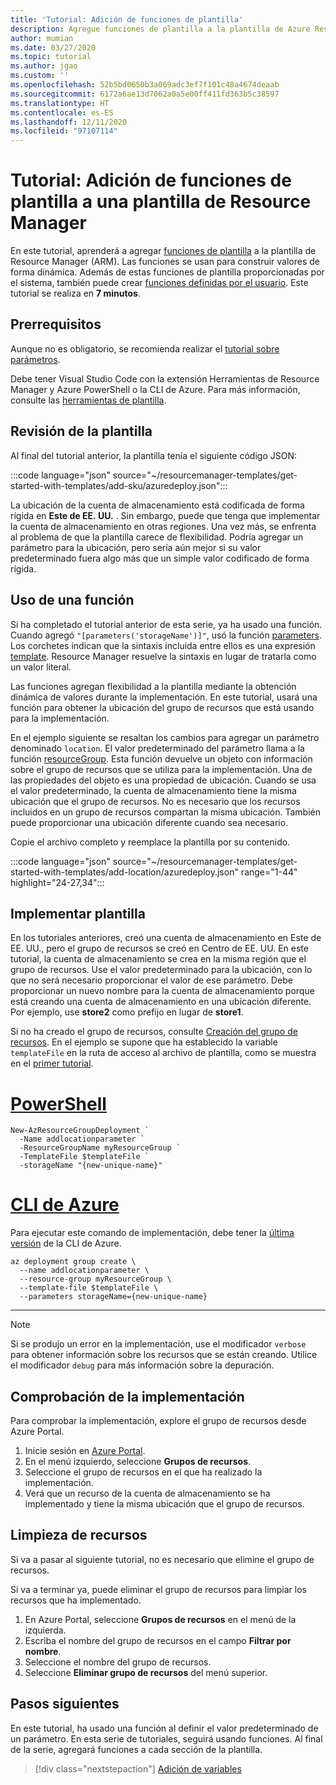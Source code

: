```yaml
---
title: 'Tutorial: Adición de funciones de plantilla'
description: Agregue funciones de plantilla a la plantilla de Azure Resource Manager (ARM) para construir valores.
author: mumian
ms.date: 03/27/2020
ms.topic: tutorial
ms.author: jgao
ms.custom: ''
ms.openlocfilehash: 52b5bd0650b3a069adc3ef7f101c48a4674deaab
ms.sourcegitcommit: 6172a6ae13d7062a0a5e00ff411fd363b5c38597
ms.translationtype: HT
ms.contentlocale: es-ES
ms.lasthandoff: 12/11/2020
ms.locfileid: "97107114"
---
```

# <a name="tutorial-add-template-functions-to-your-arm-template"></a>Tutorial: Adición de funciones de plantilla a una plantilla de Resource Manager

En este tutorial, aprenderá a agregar [funciones de plantilla](template-functions.md) a la plantilla de Resource Manager (ARM). Las funciones se usan para construir valores de forma dinámica. Además de estas funciones de plantilla proporcionadas por el sistema, también puede crear [funciones definidas por el usuario](./template-user-defined-functions.md). Este tutorial se realiza en **7 minutos**.

## <a name="prerequisites"></a>Prerrequisitos

Aunque no es obligatorio, se recomienda realizar el [tutorial sobre parámetros](template-tutorial-add-parameters.md).

Debe tener Visual Studio Code con la extensión Herramientas de Resource Manager y Azure PowerShell o la CLI de Azure. Para más información, consulte las [herramientas de plantilla](template-tutorial-create-first-template.md#get-tools).

## <a name="review-template"></a>Revisión de la plantilla

Al final del tutorial anterior, la plantilla tenía el siguiente código JSON:

:::code language="json" source="~/resourcemanager-templates/get-started-with-templates/add-sku/azuredeploy.json":::

La ubicación de la cuenta de almacenamiento está codificada de forma rígida en **Este de EE. UU.** . Sin embargo, puede que tenga que implementar la cuenta de almacenamiento en otras regiones. Una vez más, se enfrenta al problema de que la plantilla carece de flexibilidad. Podría agregar un parámetro para la ubicación, pero sería aún mejor si su valor predeterminado fuera algo más que un simple valor codificado de forma rígida.

## <a name="use-function"></a>Uso de una función

Si ha completado el tutorial anterior de esta serie, ya ha usado una función. Cuando agregó `"[parameters('storageName')]"`, usó la función [parameters](template-functions-deployment.md#parameters). Los corchetes indican que la sintaxis incluida entre ellos es una expresión [template](template-expressions.md). Resource Manager resuelve la sintaxis en lugar de tratarla como un valor literal.

Las funciones agregan flexibilidad a la plantilla mediante la obtención dinámica de valores durante la implementación. En este tutorial, usará una función para obtener la ubicación del grupo de recursos que está usando para la implementación.

En el ejemplo siguiente se resaltan los cambios para agregar un parámetro denominado `location`. El valor predeterminado del parámetro llama a la función [resourceGroup](template-functions-resource.md#resourcegroup). Esta función devuelve un objeto con información sobre el grupo de recursos que se utiliza para la implementación. Una de las propiedades del objeto es una propiedad de ubicación. Cuando se usa el valor predeterminado, la cuenta de almacenamiento tiene la misma ubicación que el grupo de recursos. No es necesario que los recursos incluidos en un grupo de recursos compartan la misma ubicación. También puede proporcionar una ubicación diferente cuando sea necesario.

Copie el archivo completo y reemplace la plantilla por su contenido.

:::code language="json" source="~/resourcemanager-templates/get-started-with-templates/add-location/azuredeploy.json" range="1-44" highlight="24-27,34":::

## <a name="deploy-template"></a>Implementar plantilla

En los tutoriales anteriores, creó una cuenta de almacenamiento en Este de EE. UU., pero el grupo de recursos se creó en Centro de EE. UU. En este tutorial, la cuenta de almacenamiento se crea en la misma región que el grupo de recursos. Use el valor predeterminado para la ubicación, con lo que no será necesario proporcionar el valor de ese parámetro. Debe proporcionar un nuevo nombre para la cuenta de almacenamiento porque está creando una cuenta de almacenamiento en una ubicación diferente. Por ejemplo, use **store2** como prefijo en lugar de **store1**.

Si no ha creado el grupo de recursos, consulte [Creación del grupo de recursos](template-tutorial-create-first-template.md#create-resource-group). En el ejemplo se supone que ha establecido la variable `templateFile` en la ruta de acceso al archivo de plantilla, como se muestra en el [primer tutorial](template-tutorial-create-first-template.md#deploy-template).

# <a name="powershell"></a>[PowerShell](#tab/azure-powershell)

```azurepowershell
New-AzResourceGroupDeployment `
  -Name addlocationparameter `
  -ResourceGroupName myResourceGroup `
  -TemplateFile $templateFile `
  -storageName "{new-unique-name}"
```

# <a name="azure-cli"></a>[CLI de Azure](#tab/azure-cli)

Para ejecutar este comando de implementación, debe tener la [última versión](/cli/azure/install-azure-cli) de la CLI de Azure.

```azurecli
az deployment group create \
  --name addlocationparameter \
  --resource-group myResourceGroup \
  --template-file $templateFile \
  --parameters storageName={new-unique-name}
```

---

> [!NOTE]
> Si se produjo un error en la implementación, use el modificador `verbose` para obtener información sobre los recursos que se están creando. Utilice el modificador `debug` para más información sobre la depuración.

## <a name="verify-deployment"></a>Comprobación de la implementación

Para comprobar la implementación, explore el grupo de recursos desde Azure Portal.

1. Inicie sesión en [Azure Portal](https://portal.azure.com).
1. En el menú izquierdo, seleccione **Grupos de recursos**.
1. Seleccione el grupo de recursos en el que ha realizado la implementación.
1. Verá que un recurso de la cuenta de almacenamiento se ha implementado y tiene la misma ubicación que el grupo de recursos.

## <a name="clean-up-resources"></a>Limpieza de recursos

Si va a pasar al siguiente tutorial, no es necesario que elimine el grupo de recursos.

Si va a terminar ya, puede eliminar el grupo de recursos para limpiar los recursos que ha implementado.

1. En Azure Portal, seleccione **Grupos de recursos** en el menú de la izquierda.
2. Escriba el nombre del grupo de recursos en el campo **Filtrar por nombre**.
3. Seleccione el nombre del grupo de recursos.
4. Seleccione **Eliminar grupo de recursos** del menú superior.

## <a name="next-steps"></a>Pasos siguientes

En este tutorial, ha usado una función al definir el valor predeterminado de un parámetro. En esta serie de tutoriales, seguirá usando funciones. Al final de la serie, agregará funciones a cada sección de la plantilla.

> [!div class="nextstepaction"]
> [Adición de variables](template-tutorial-add-variables.md)
